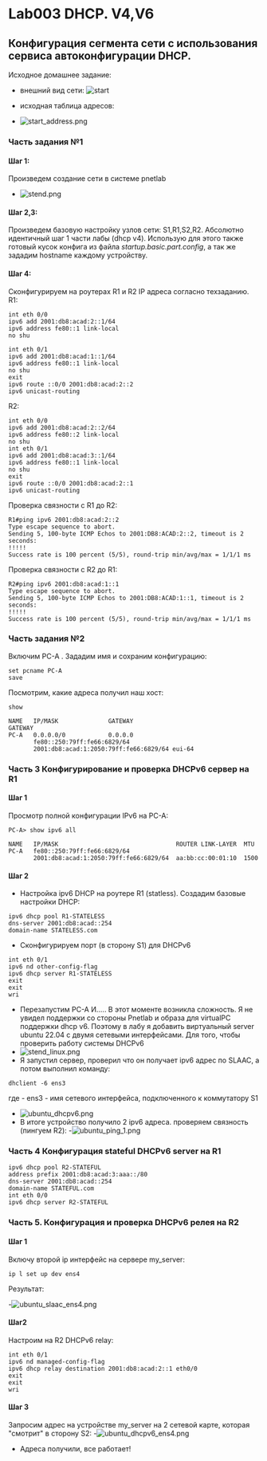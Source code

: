 
# Lab003 DHCP. V4,V6
##	 Конфигурация сегмента сети с использования сервиса автоконфигурации DHCP.

Исходное домашнее задание:
- внешний вид сети:
![start](start.png)

- исходная таблица адресов:
- ![start_address.png](start_address.png)


### Часть задания №1
#### Шаг 1:  
Произведем создание сети в системе pnetlab
- ![stend.png](stend.png)
#### Шаг 2,3:
Произведем базовую настройку узлов сети: S1,R1,S2,R2.  Абсолютно идентичный шаг 1 части лабы (dhcp v4). Использую для этого также готовый кусок конфига из файла <i>startup.basic.part.config</i>, а так же зададим hostname каждому устройству.

#### Шаг 4:
Сконфигурируем на роутерах R1 и R2 IP адреса согласно техзаданию.
R1:
```
int eth 0/0
ipv6 add 2001:db8:acad:2::1/64
ipv6 address fe80::1 link-local
no shu

int eth 0/1
ipv6 add 2001:db8:acad:1::1/64
ipv6 address fe80::1 link-local
no shu
exit 
ipv6 route ::0/0 2001:db8:acad:2::2
ipv6 unicast-routing
```

R2:
```
int eth 0/0
ipv6 add 2001:db8:acad:2::2/64
ipv6 address fe80::2 link-local
no shu
int eth 0/1
ipv6 add 2001:db8:acad:3::1/64
ipv6 address fe80::1 link-local
no shu
exit 
ipv6 route ::0/0 2001:db8:acad:2::1
ipv6 unicast-routing
```
Проверка связности с R1 до R2:
```
R1#ping ipv6 2001:db8:acad:2::2
Type escape sequence to abort.
Sending 5, 100-byte ICMP Echos to 2001:DB8:ACAD:2::2, timeout is 2 seconds:
!!!!!
Success rate is 100 percent (5/5), round-trip min/avg/max = 1/1/1 ms
```
 Проверка связности с R2 до R1:
 ```
 R2#ping ipv6 2001:db8:acad:1::1
Type escape sequence to abort.
Sending 5, 100-byte ICMP Echos to 2001:DB8:ACAD:1::1, timeout is 2 seconds:
!!!!!
Success rate is 100 percent (5/5), round-trip min/avg/max = 1/1/1 ms
 ```

### Часть задания №2
Включим PC-A .
Зададим имя и сохраним конфигурацию:
```
set pcname PC-A
save
```
Посмотрим, какие адреса получил наш хост:
```
show

NAME   IP/MASK              GATEWAY                             GATEWAY
PC-A   0.0.0.0/0            0.0.0.0
       fe80::250:79ff:fe66:6829/64
       2001:db8:acad:1:2050:79ff:fe66:6829/64 eui-64

```
### Часть 3 Конфигурирование и проверка DHCPv6 сервер на R1
#### Шаг 1
Просмотр полной конфигурации IPv6 на PC-A:
```
PC-A> show ipv6 all

NAME   IP/MASK                                 ROUTER LINK-LAYER  MTU
PC-A   fe80::250:79ff:fe66:6829/64
       2001:db8:acad:1:2050:79ff:fe66:6829/64  aa:bb:cc:00:01:10  1500

```
#### Шаг 2
- Настройка ipv6 DHCP на роутере R1 (statless). Создадим базовые настройки DHCP:
```
ipv6 dhcp pool R1-STATELESS
dns-server 2001:db8:acad::254
domain-name STATELESS.com
```
- Сконфигурируем порт (в сторону S1) для DHCPv6
```
int eth 0/1
ipv6 nd other-config-flag
ipv6 dhcp server R1-STATELESS
exit
exit
wri
```
- Перезапустим PC-A
И..... В этот моменте возникла сложность. Я не увидел поддержки со стороны Pnetlab и образа для virtualPC поддержки dhcp v6.
Поэтому в лабу я добавить виртуальный server ubuntu 22.04 с двумя сетевыми интерфейсами. 
Для того, чтобы проверить работу системы DHCPv6 
- ![stend_linux.png](stend_linux.png)
- Я запустил сервер, проверил что он получает ipv6 адрес по SLAAC, а потом выполнил команду:
```
dhclient -6 ens3
```
где - ens3 - имя сетевого интерфейса, подключенного к коммутатору S1
- ![ubuntu_dhcpv6.png](ubuntu_dhcpv6.png)
- В итоге устройство получило 2 ipv6 адреса.
проверяем связность (пингуем R2):
-![ubuntu_ping_1.png](ubuntu_ping_1.png)
### Часть 4 Конфигурация  stateful DHCPv6 server на R1

```
ipv6 dhcp pool R2-STATEFUL
address prefix 2001:db8:acad:3:aaa::/80
dns-server 2001:db8:acad::254
domain-name STATEFUL.com
int eth 0/0
ipv6 dhcp server R2-STATEFUL
```

### Часть 5. Конфигурация и проверка DHCPv6 релея на R2

#### Шаг 1
Включу второй ip интерфейс на сервере my_server:
```
ip l set up dev ens4
```
Результат:  


-![ubuntu_slaac_ens4.png](ubuntu_slaac_ens4.png)

#### Шаг2 
Настроим на R2 DHCPv6 relay:
```
int eth 0/1
ipv6 nd managed-config-flag
ipv6 dhcp relay destination 2001:db8:acad:2::1 eth0/0
exit
exit
wri
```
#### Шаг 3
Запросим адрес на устройстве my_server на 2 сетевой карте, которая "смотрит" в сторону S2:
-![ubuntu_dhcpv6_ens4.png](ubuntu_dhcpv6_ens4.png)
- Адреса получили, все работает!


